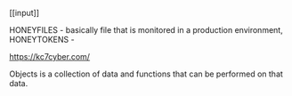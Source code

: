 [[input]]


HONEYFILES - basically file that is monitored in a production environment,
HONEYTOKENS - 


https://kc7cyber.com/

Objects is a collection of data and functions that can be performed on that data.

